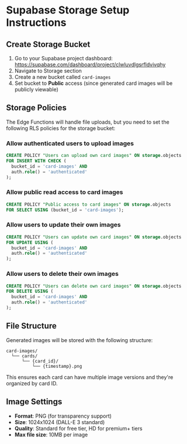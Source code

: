 # Supabase Storage Setup Instructions

## Create Storage Bucket

1. Go to your Supabase project dashboard: https://supabase.com/dashboard/project/clwluvdlgsrfldvivqhy
2. Navigate to Storage section
3. Create a new bucket called `card-images`
4. Set bucket to **Public** access (since generated card images will be publicly viewable)

## Storage Policies

The Edge Functions will handle file uploads, but you need to set the following RLS policies for the storage bucket:

### Allow authenticated users to upload images

```sql
CREATE POLICY "Users can upload own card images" ON storage.objects
FOR INSERT WITH CHECK (
  bucket_id = 'card-images' AND 
  auth.role() = 'authenticated'
);
```

### Allow public read access to card images

```sql
CREATE POLICY "Public access to card images" ON storage.objects
FOR SELECT USING (bucket_id = 'card-images');
```

### Allow users to update their own images

```sql
CREATE POLICY "Users can update own card images" ON storage.objects
FOR UPDATE USING (
  bucket_id = 'card-images' AND 
  auth.role() = 'authenticated'
);
```

### Allow users to delete their own images

```sql
CREATE POLICY "Users can delete own card images" ON storage.objects
FOR DELETE USING (
  bucket_id = 'card-images' AND 
  auth.role() = 'authenticated'
);
```

## File Structure

Generated images will be stored with the following structure:
```
card-images/
  └── cards/
      └── {card_id}/
          └── {timestamp}.png
```

This ensures each card can have multiple image versions and they're organized by card ID.

## Image Settings

- **Format**: PNG (for transparency support)
- **Size**: 1024x1024 (DALL-E 3 standard)
- **Quality**: Standard for free tier, HD for premium+ tiers
- **Max file size**: 10MB per image